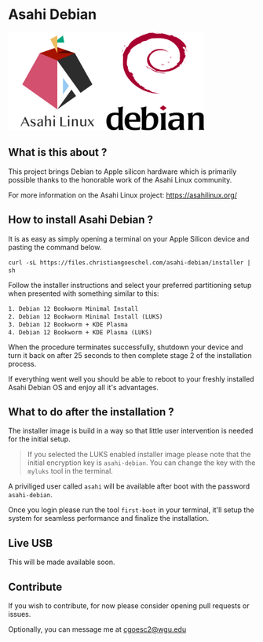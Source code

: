 # Asahi Debian


<img style="float: left;" src="assets/images/asahi-linux-logo.svg" width="200" height="200" />

<img src="assets/images/debian-logo.svg" width="200" height="200" />

## What is this about ?

This project brings Debian to Apple silicon hardware which is primarily possible thanks to the honorable work of the Asahi Linux community. 

For more information on the Asahi Linux project: https://asahilinux.org/

## How to install Asahi Debian ?

It is as easy as simply opening a terminal on your Apple Silicon device and pasting the command below.

``` Shell
curl -sL https://files.christiangoeschel.com/asahi-debian/installer | sh
```

Follow the installer instructions and select your preferred partitioning setup when presented with something similar to this:

``` Shell
1. Debian 12 Bookworm Minimal Install 
2. Debian 12 Bookworm Minimal Install (LUKS)
3. Debian 12 Bookworm + KDE Plasma 
4. Debian 12 Bookworm + KDE Plasma (LUKS)
```

When the procedure terminates successfully, shutdown your device and turn it back on after 25 seconds to then complete stage 2 of the installation process.

If everything went well you should be able to reboot to your freshly installed Asahi Debian OS and enjoy all it's advantages.

## What to do after the installation ?

The installer image is build in a way so that little user intervention is needed for the initial setup. 

> If you selected the LUKS enabled installer image please note that the initial encryption key is `asahi-debian`.
> You can change the key with the `myluks` tool in the terminal.

A priviliged user called `asahi` will be available after boot with the password `asahi-debian`.

Once you login please run the tool `first-boot` in your terminal, it'll setup the system for seamless performance and finalize the installation.

## Live USB

This will be made available soon.


## Contribute

If you wish to contribute, for now please consider opening pull requests or issues.

Optionally, you can message me at cgoesc2@wgu.edu